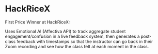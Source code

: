 # HackRiceX
First Price Winner at HackRiceX:

Uses Emotional AI (Affectiva API) to track aggregate student engagement/confusion in a live feedback system, then generates a post-class feedback with timestamps so that the instructor can go back in their Zoom recording and see how the class felt at each moment in the class. 
